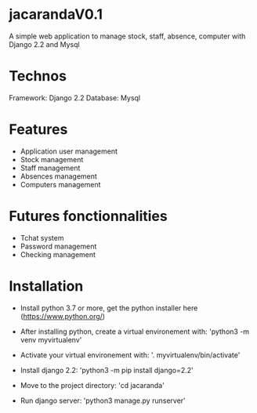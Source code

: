 # jacarandaV0.1

A simple web application to manage stock, staff, absence, computer with Django 2.2 and Mysql

# Technos
Framework: 
Django 2.2
Database:
Mysql

# Features
- Application user management
- Stock management
- Staff management
- Absences management
- Computers management

# Futures fonctionnalities
- Tchat system
- Password management
- Checking management 

# Installation
- Install python 3.7 or more, get the python installer here (https://www.python.org/)

- After installing python, create a virtual environement with:
 'python3 -m venv myvirtualenv'
- Activate your virtual environement with:
 '. myvirtualenv/bin/activate'
- Install django 2.2:
 'python3 -m pip install django=2.2'
- Move to the project directory:
 'cd jacaranda'
- Run django server:
 'python3 manage.py runserver'




